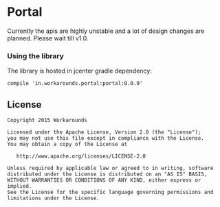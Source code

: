 # Portal
Currently the apis are highly unstable and a lot of design changes are planned. Please wait till v1.0. 

### Using the library
The library is hosted in jcenter
gradle dependency:
```
compile 'in.workarounds.portal:portal:0.0.9'
```
License
-------

    Copyright 2015 Workarounds

    Licensed under the Apache License, Version 2.0 (the "License");
    you may not use this file except in compliance with the License.
    You may obtain a copy of the License at

       http://www.apache.org/licenses/LICENSE-2.0

    Unless required by applicable law or agreed to in writing, software
    distributed under the License is distributed on an "AS IS" BASIS,
    WITHOUT WARRANTIES OR CONDITIONS OF ANY KIND, either express or implied.
    See the License for the specific language governing permissions and
    limitations under the License.


